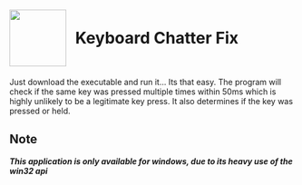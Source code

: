 
<h1 style="display: flex; align-items: center"> 
<image src="Keyboard Chatter Fix.png" width="100px" style="margin-right: 1rem;" />
Keyboard Chatter Fix
</h1>

Just download the executable and run it... Its that easy.  The program will check if the same key was pressed multiple times within 50ms which is highly unlikely to be a legitimate key press.  It also determines if the key was pressed or held.   
## Note
***This application is only available for windows, due to its heavy use of the win32 api***